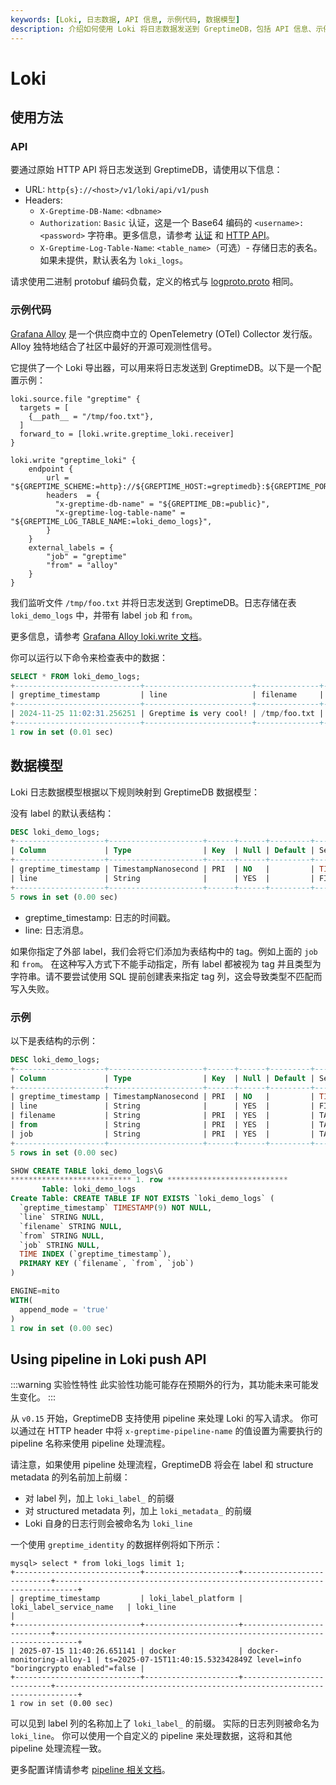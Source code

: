 ```yaml
---
keywords: [Loki, 日志数据, API 信息, 示例代码, 数据模型]
description: 介绍如何使用 Loki 将日志数据发送到 GreptimeDB，包括 API 信息、示例代码和数据模型映射。
---
```


# Loki

## 使用方法

### API

要通过原始 HTTP API 将日志发送到 GreptimeDB，请使用以下信息：

* URL: `http{s}://<host>/v1/loki/api/v1/push`
* Headers:
  * `X-Greptime-DB-Name`: `<dbname>`
  * `Authorization`: `Basic` 认证，这是一个 Base64 编码的 `<username>:<password>` 字符串。更多信息，请参考 [认证](https://docs.greptime.com/user-guide/deployments-administration/authentication/static/) 和 [HTTP API](https://docs.greptime.com/user-guide/protocols/http#authentication)。
  * `X-Greptime-Log-Table-Name`: `<table_name>`（可选）- 存储日志的表名。如果未提供，默认表名为 `loki_logs`。

请求使用二进制 protobuf 编码负载，定义的格式与 [logproto.proto](https://github.com/grafana/loki/blob/main/pkg/logproto/logproto.proto) 相同。

### 示例代码

[Grafana Alloy](https://grafana.com/docs/alloy/latest/) 是一个供应商中立的 OpenTelemetry (OTel) Collector 发行版。Alloy 独特地结合了社区中最好的开源可观测性信号。

它提供了一个 Loki 导出器，可以用来将日志发送到 GreptimeDB。以下是一个配置示例：

```hcl
loki.source.file "greptime" {
  targets = [
    {__path__ = "/tmp/foo.txt"},
  ]
  forward_to = [loki.write.greptime_loki.receiver]
}

loki.write "greptime_loki" {
    endpoint {
        url = "${GREPTIME_SCHEME:=http}://${GREPTIME_HOST:=greptimedb}:${GREPTIME_PORT:=4000}/v1/loki/api/v1/push"
        headers  = {
          "x-greptime-db-name" = "${GREPTIME_DB:=public}",
          "x-greptime-log-table-name" = "${GREPTIME_LOG_TABLE_NAME:=loki_demo_logs}",
        }
    }
    external_labels = {
        "job" = "greptime"
        "from" = "alloy"
    }
}
```

我们监听文件 `/tmp/foo.txt` 并将日志发送到 GreptimeDB。日志存储在表 `loki_demo_logs` 中，并带有 label `job` 和 `from`。

更多信息，请参考 [Grafana Alloy loki.write 文档](https://grafana.com/docs/alloy/latest/reference/components/loki/loki.write/)。

你可以运行以下命令来检查表中的数据：

```sql
SELECT * FROM loki_demo_logs;
+----------------------------+------------------------+--------------+-------+----------+
| greptime_timestamp         | line                   | filename     | from  | job      |
+----------------------------+------------------------+--------------+-------+----------+
| 2024-11-25 11:02:31.256251 | Greptime is very cool! | /tmp/foo.txt | alloy | greptime |
+----------------------------+------------------------+--------------+-------+----------+
1 row in set (0.01 sec)
```

## 数据模型

Loki 日志数据模型根据以下规则映射到 GreptimeDB 数据模型：

没有 label 的默认表结构：

```sql
DESC loki_demo_logs;
+--------------------+---------------------+------+------+---------+---------------+
| Column             | Type                | Key  | Null | Default | Semantic Type |
+--------------------+---------------------+------+------+---------+---------------+
| greptime_timestamp | TimestampNanosecond | PRI  | NO   |         | TIMESTAMP     |
| line               | String              |      | YES  |         | FIELD         |
+--------------------+---------------------+------+------+---------+---------------+
5 rows in set (0.00 sec)
```

- greptime_timestamp: 日志的时间戳。
- line: 日志消息。

如果你指定了外部 label，我们会将它们添加为表结构中的 tag。例如上面的 `job` 和 `from`。
在这种写入方式下不能手动指定，所有 label 都被视为 tag 并且类型为字符串。请不要尝试使用 SQL 提前创建表来指定 tag 列，这会导致类型不匹配而写入失败。

### 示例

以下是表结构的示例：

```sql
DESC loki_demo_logs;
+--------------------+---------------------+------+------+---------+---------------+
| Column             | Type                | Key  | Null | Default | Semantic Type |
+--------------------+---------------------+------+------+---------+---------------+
| greptime_timestamp | TimestampNanosecond | PRI  | NO   |         | TIMESTAMP     |
| line               | String              |      | YES  |         | FIELD         |
| filename           | String              | PRI  | YES  |         | TAG           |
| from               | String              | PRI  | YES  |         | TAG           |
| job                | String              | PRI  | YES  |         | TAG           |
+--------------------+---------------------+------+------+---------+---------------+
5 rows in set (0.00 sec)
```

```sql
SHOW CREATE TABLE loki_demo_logs\G
*************************** 1. row ***************************
       Table: loki_demo_logs
Create Table: CREATE TABLE IF NOT EXISTS `loki_demo_logs` (
  `greptime_timestamp` TIMESTAMP(9) NOT NULL,
  `line` STRING NULL,
  `filename` STRING NULL,
  `from` STRING NULL,
  `job` STRING NULL,
  TIME INDEX (`greptime_timestamp`),
  PRIMARY KEY (`filename`, `from`, `job`)
)

ENGINE=mito
WITH(
  append_mode = 'true'
)
1 row in set (0.00 sec)
```

## Using pipeline in Loki push API

:::warning 实验性特性
此实验性功能可能存在预期外的行为，其功能未来可能发生变化。
:::

从 `v0.15` 开始，GreptimeDB 支持使用 pipeline 来处理 Loki 的写入请求。
你可以通过在 HTTP header 中将 `x-greptime-pipeline-name` 的值设置为需要执行的 pipeline 名称来使用 pipeline 处理流程。

请注意，如果使用 pipeline 处理流程，GreptimeDB 将会在 label 和 structure metadata 的列名前加上前缀：
- 对 label 列，加上 `loki_label_` 的前缀
- 对 structured metadata 列，加上 `loki_metadata_` 的前缀
- Loki 自身的日志行则会被命名为 `loki_line`

一个使用 `greptime_identity` 的数据样例将如下所示：
```
mysql> select * from loki_logs limit 1;
+----------------------------+---------------------+---------------------------+---------------------------------------------------------------------------+
| greptime_timestamp         | loki_label_platform | loki_label_service_name   | loki_line                                                                 |
+----------------------------+---------------------+---------------------------+---------------------------------------------------------------------------+
| 2025-07-15 11:40:26.651141 | docker              | docker-monitoring-alloy-1 | ts=2025-07-15T11:40:15.532342849Z level=info "boringcrypto enabled"=false |
+----------------------------+---------------------+---------------------------+---------------------------------------------------------------------------+
1 row in set (0.00 sec)
```

可以见到 label 列的名称加上了 `loki_label_` 的前缀。
实际的日志列则被命名为 `loki_line`。
你可以使用一个自定义的 pipeline 来处理数据，这将和其他 pipeline 处理流程一致。

更多配置详情请参考 [pipeline 相关文档](/user-guide/logs/pipeline-config.md)。
